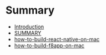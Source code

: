 # Summary

* [Introduction](README.md)
* [SUMMARY](summarymd.md)
* [how-to-build-react-native-on-mac](how-to-build-react-native-on-mac.md)
* [how-to-build-f8app-on-mac](how-to-build-f8app-on-mac.md)

